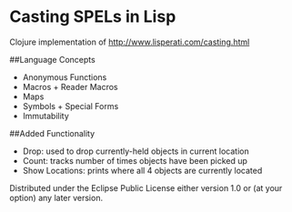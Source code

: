 # Casting SPELs in Lisp

Clojure implementation of http://www.lisperati.com/casting.html

##Language Concepts
<ul>
<li>Anonymous Functions</li>
<li>Macros + Reader Macros</li>
<li>Maps</li>
<li>Symbols + Special Forms</li>
<li>Immutability</li>
</ul>

##Added Functionality
<ul>
<li>Drop: used to drop currently-held objects in current location</li>
<li>Count: tracks number of times objects have been picked up</li>
<li>Show Locations: prints where all 4 objects are currently located</li>
</ul>

<!-- ## Usage

FIXME

## License

Copyright © 2016 FIXME -->

Distributed under the Eclipse Public License either version 1.0 or (at
your option) any later version.
